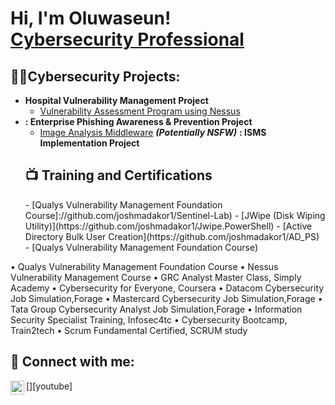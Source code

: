 <h1>Hi, I'm Oluwaseun! <br/><a href="https://github.com/oluwaseunasdenuga">Cybersecurity Professional</a>
<h2>👨‍💻Cybersecurity Projects:</h2>

- <b>Hospital Vulnerability Management Project</b>
  - [Vulnerability Assessment Program using Nessus](https://github.com/oluwaseunadenuga)
- <b>: Enterprise Phishing Awareness & Prevention Project</b>
  - [Image Analysis Middleware](https://github.com/joshmadakor1/4chan-Image-Analysis-Middleware-C964) <b><i>(Potentially NSFW)</b></i>
  <b>: ISMS Implementation Project</b>
  <h2>📺 Training and Certifications</h2>
  - [Qualys Vulnerability Management Foundation Course]://github.com/joshmadakor1/Sentinel-Lab)
  - [JWipe (Disk Wiping Utility)](https://github.com/joshmadakor1/Jwipe.PowerShell)
  - [Active Directory Bulk User Creation](https://github.com/joshmadakor1/AD_PS)
  - [Qualys Vulnerability Management Foundation Course)
  
•	Qualys Vulnerability Management Foundation Course
•	Nessus Vulnerability Management Course
•	GRC Analyst Master Class, Simply Academy
•	Cybersecurity for Everyone, Coursera
•	Datacom Cybersecurity Job Simulation,Forage
•	Mastercard Cybersecurity Job Simulation,Forage
•	Tata Group Cybersecurity Analyst Job Simulation,Forage
•	Information Security Specialist Training, Infosec4tc
•	Cybersecurity Bootcamp, Train2tech
•	Scrum Fundamental Certified, SCRUM study

<h2> 🤳 Connect with me:</h2>

[<img align="left" alt="JoshMadakor | YouTube" width="22px" src="https://cdn.jsdelivr.net/npm/simple-icons@v3/icons/youtube.svg" />][youtube]

[linkedin]: https://linkedin.com/in/joshmadakor

<!--
**oluwaseunadenuga/oluwaseun_adenuga** is a ✨ _special_ ✨ repository because its `README.md` (this file) appears on your GitHub profile.

Here are some ideas to get you started:

- 🔭 I’m currently working on ...
- 🌱 I’m currently learning ...
- 👯 I’m looking to collaborate on ...
- 🤔 I’m looking for help with ...
- 💬 Ask me about ...
- 📫 How to reach me: ...
- 😄 Pronouns: ...
- ⚡ Fun fact: ...
-->

